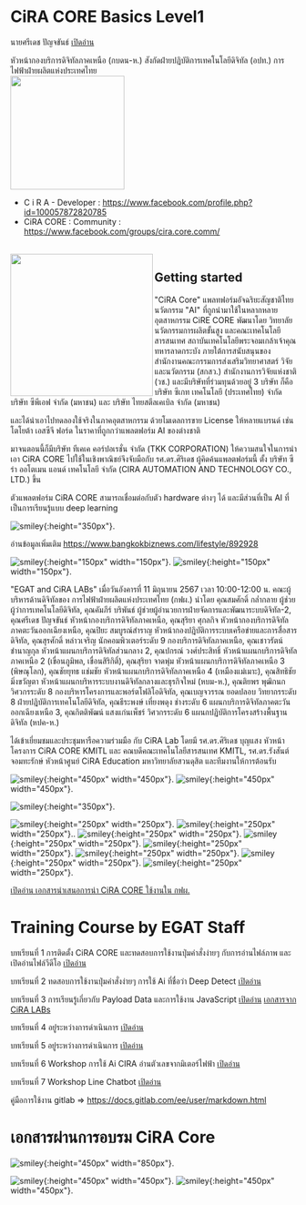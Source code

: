 # CiRA CORE Basics Level1
 นายศรีเดช  ปัญจขันธ์ [เปิดอ่าน](https://git.egat.co.th/541699/portfolio-sridetch-pancharkan "รู้จักกับ ศรีเดช ปัญจขันธ์")
 
 หัวหน้ากองบริการดิจิทัลภาคเหนือ (กบดน-ห.) 
 สังกัดฝ่ายปฏิบัติการเทคโนโลยีดิจิทัล (อปท.) การไฟฟ้าฝ่ายผลิตแห่งประเทศไทย 
 <br><img src="https://github.com/BigTUI/CiRA-Image/blob/main/541699.png" width="200" />
 
- C i R A - Developer : https://www.facebook.com/profile.php?id=100057872820785
- CiRA CORE : Community : https://www.facebook.com/groups/cira.core.comm/

<br><img src="https://github.com/BigTUI/CiRA-Image/blob/main/cira_core.png" align="left" height="250" />

## Getting started
"CiRA Core" แพลทฟอร์มอัจฉริยะสัญชาติไทย นวัตกรรม "AI" ที่ถูกนำมาใช้ในหลากหลายอุตสาหกรรม
CiRE CORE พัฒนาโดย วิทยาลัยนวัตกรรมการผลิตขั้นสูง และคณะเทคโนโลยีสารสนเทศ สถาบันเทคโนโลยีพระจอมเกล้าเจ้าคุณทหารลาดกระบัง ภายใต้การสนับสนุนของ สำนักงานคณะกรรมการส่งเสริมวิทยาศาสตร์ วิจัยและนวัตกรรม (สกสว.) สำนักงานการวิจัยแห่งชาติ (วช.) และมีบริษัทที่ร่วมทุนด้วยอยู่ 3 บริษัท ก็คือ บริษัท ซีเกท เทคโนโลยี (ประเทศไทย) จำกัด  บริษัท ซีพีเอฟ จำกัด (มหาชน) และ บริษัท ไทยสตีลเคเบิล จำกัด (มหาชน)

และได้นำเอาไปทดลองใช้จริงในภาคอุตสาหกรรม ด้วยโมเดลการขาย License ให้หลายแบรนด์ เช่น โตโยต้า เอสซีจี ฟอร์ด ในราคาที่ถูกกว่าแพลตฟอร์ม AI ของต่างชาติ

มาจนตอนนี้ก็มีบริษัท ทีเคเค คอร์ปอเรชั่น จำกัด (TKK CORPORATION) ให้ความสนใจในการนำเอา CiRA CORE ไปใช้ในเชิงพาณิชย์จึงจับมือกับ รศ.ดร.ศิริเดช ผู้คิดค้นแพลตฟอร์มนี้ ตั้ง บริษัท ซีร่า ออโตเมน แอนด์ เทคโนโลยี จำกัด (CIRA AUTOMATION AND TECHNOLOGY CO., LTD.) ขึ้น

ตัวแพลตฟอร์ม CiRA CORE สามารถเชื่อมต่อกับตัว hardware ต่างๆ ได้ และมีส่วนที่เป็น AI ที่เป็นการเรียนรู้แบบ deep learning

![smiley](https://github.com/BigTUI/CiRA-Image/blob/main/cira_core_001.jpg?ref_type=heads){:height="350px"}.

อ่านข้อมูลเพิ่มเติม https://www.bangkokbiznews.com/lifestyle/892928

![smiley](https://github.com/BigTUI/CiRA-Image/blob/main/LogoEGAT-only.png?ref_type=heads){:height="150px" width="150px"}.
![smiley](https://github.com/BigTUI/CiRA-Image/blob/main/55th-EGATLogo-TH-AdsTVC.png?ref_type=heads){:height="150px" width="150px"}.

"EGAT and CiRA LABs" เมื่อวันอังคารที่ 11 มิถุนายน 2567 เวลา 10:00-12:00 น. คณะผู้บริหารด้านดิจิทัลของ การไฟฟ้าฝ่ายผลิตแห่งประเทศไทย (กฟผ.) นำโดย คุณสมศักดิ์ กล่ำกลาย ผู้ช่วยผู้ว่าการเทคโนโลยีดิจิทัล, คุณคัมภีร์ บริพันธ์ ผู้ช่วยผู้อำนวยการฝ่ายจัดการและพัฒนาระบบดิจิทัล-2, คุณศรีเดช ปัญจขันธ์ หัวหน้ากองบริการดิจิทัลภาคเหนือ, คุณสุริยา ศุกลกิจ หัวหน้ากองบริการดิจิทัลภาคตะวันออกเฉียงเหนือ, คุณปิยะ สมบูรณ์สำราญ หัวหน้ากองปฎิบัติการระบบเครือข่ายและการสื่อสารดิจิทัล, คุณสุรศักดิ์ หล่าวเจริญ นักคอมพิวเตอร์ระดับ 9 กองบริการดิจิทัลภาคเหนือ, คุณเชาวรัตน์ ชำนาญกุล หัวหน้าแผนกบริการดิจิทัลส่วนกลาง 2, คุณปกรณ์ วงศ์ประสิทธิ์ หัวหน้าแผนกบริการดิจิทัลภาคเหนือ 2 (เขื่อนภูมิพล, เขื่อนสิริกิติ์), คุณสุริยา จาดพุ่ม หัวหน้าแผนกบริการดิจิทัลภาคเหนือ 3 (พิษณุโลก), คุณชัยยุทธ แช่มชัย หัวหน้าแผนกบริการดิจิทัลภาคเหนือ 4 (เหมืองแม่เมาะ), คุณสิทธิชัย มิ่งขวัญตา หัวหน้าแผนกบริหารระบบงานดิจิทัลกลางและธุรกิจใหม่ (หบม-ห.), คุณติยพร พุฒิกนก วิศวกรระดับ 8 กองบริหารโครงการและพอร์ตโฟลิโอดิจิทัล, คุณเบญจวรรณ ยอดปลอบ วิทยากรระดับ 8 ฝ่ายปฎิบัติการเทคโนโลยีดิจิทัล, คุณธีระพงษ์ เที่ยงพดุง ช่างระดับ 6 แผนกบริการดิจิทัลภาคตะวันออกเฉียงเหนือ 3, คุณกิตติพัฒน์ แสงแก่นเพ็ชร์ วิศวกรระดับ 6 แผนกปฏิบัติการโครงสร้างพื้นฐานดิจิทัล (หปค-ห.)

ได้เข้าเยี่ยมชมและประชุมหารือความร่วมมือ กับ CiRA Lab โดยมี รศ.ดร.ศิริเดช บุญแสง หัวหน้าโครงการ CiRA CORE KMITL และ คณบดีคณะเทคโนโลยีสารสนเทศ KMITL, รศ.ดร.รังสันต์ จอมทะรักษ์ หัวหน้าศูนย์ CiRA Education มหาวิทยาลัยสวนดุสิต และทีมงานให้การต้อนรับ

![smiley](https://github.com/BigTUI/CiRA-Image/blob/main/cira_core_011.jpg?ref_type=heads){:height="450px" width="450px"}.
![smiley](https://github.com/BigTUI/CiRA-Image/blob/main/cira_core_012.jpg?ref_type=heads){:height="450px" width="450px"}.

![smiley](https://github.com/BigTUI/CiRA-Image/blob/main/cira_core_002.jpg?ref_type=heads){:height="350px"}.

![smiley](https://github.com/BigTUI/CiRA-Image/blob/main/cira_core_003.jpg?ref_type=heads){:height="250px" width="250px"}.
![smiley](https://github.com/BigTUI/CiRA-Image/blob/main/cira_core_004.jpg?ref_type=heads){:height="250px" width="250px"}..
![smiley](https://github.com/BigTUI/CiRA-Image/blob/main/cira_core_005.jpg?ref_type=heads){:height="250px" width="250px"}.
![smiley](https://github.com/BigTUI/CiRA-Image/blob/main/cira_core_006.jpg?ref_type=heads){:height="250px" width="250px"}.
![smiley](https://github.com/BigTUI/CiRA-Image/blob/main/cira_core_007.jpg?ref_type=heads){:height="250px" width="250px"}.
![smiley](https://github.com/BigTUI/CiRA-Image/blob/main/cira_core_008.jpg?ref_type=heads){:height="250px" width="250px"}.
![smiley](https://github.com/BigTUI/CiRA-Image/blob/main/cira_core_009.jpg?ref_type=heads){:height="250px" width="250px"}.
![smiley](https://github.com/BigTUI/CiRA-Image/blob/main/cira_core_010.jpg?ref_type=heads){:height="250px" width="250px"}.

[เปิดอ่าน เอกสารนำเสนอการนำ CiRA CORE ใช้งานใน กฟผ.](https://github.com/BigTUI/CiRA-Image/blob/main/EGAT_Site_Visit_CiRA_LABs.pdf "เอกสารนำเสนอการนำ CiRA CORE ใช้งานใน กฟผ.")

# Training Course by EGAT Staff

บทเรียนที่ 1 การติดตั้ง CiRA CORE และทดสอบการใช้งานปุ่มคำสั่งง่ายๆ กับการอ่านไฟล์ภาพ และเปิดอ่านไฟล์วีดีโอ [เปิดอ่าน](https://git.egat.co.th/541699/cira-core-basics-level1-001 "บทเรียนที่ 1 การติดตั้ง CiRA CORE และทดสอบการใช้งานปุ่มคำสั่งง่ายๆ กับการอ่านไฟล์ภาพ และเปิดอ่านไฟล์วีดีโอ")

บทเรียนที่ 2 ทดสอบการใช้งานปุ่มคำสั่งง่ายๆ การใช้ Ai ที่ชื่อว่า Deep Detect [เปิดอ่าน](https://git.egat.co.th/541699/cira-core-basics-level1-002 "บทเรียนที่ 3 ทดสอบการใช้งานปุ่มคำสั่งง่ายๆ การใช้ Ai ที่ชื่อว่า Deep Detect")

บทเรียนที่ 3 การเรียนรู้เกี่ยวกับ Payload Data และการใช้งาน JavaScript [เปิดอ่าน](https://git.egat.co.th/541699/cira-core-basics-level1-003 "บทเรียนที่ 3 การเรียนรู้เกี่ยวกับ Payload Data และการใช้งาน JavaScript")
[เอกสารจาก CiRA LABs](https://docs.google.com/presentation/d/1vl8xXLJj0bVSpoFX_70LDJusDtUvZbncLclygLimjn4/edit#slide=id.g78dec5450b_0_25 "JavaScript in CiRA CORE")

บทเรียนที่ 4 อยู่่ระหว่างการดำเนินการ  [เปิดอ่าน]()

บทเรียนที่ 5 อยู่่ระหว่างการดำเนินการ [เปิดอ่าน]()

บทเรียนที่ 6 Workshop การใช้ Ai CIRA อ่านตัวเลขจากมิเตอร์ไฟฟ้า [เปิดอ่าน](https://git.egat.co.th/541699/ai-cira-electricity-meter-reader "บทเรียนที่ 6 Workshop การใช้ Ai CIRA อ่านตัวเลขจากมิเตอร์ไฟฟ้า")

บทเรียนที่ 7 Workshop Line Chatbot [เปิดอ่าน](https://git.egat.co.th/541699/cira-linechatbot "บทเรียนที่ 7 Workshop Line Chatbot")



คู่มือการใช้งาน gitlab => https://docs.gitlab.com/ee/user/markdown.html

# เอกสารผ่านการอบรม CiRA Core

![smiley](https://github.com/BigTUI/CiRA-Image/blob/main/DEPA_Cira_Core_Certificate_02.jpg?ref_type=heads){:height="450px" width="850px"}.

![smiley](https://github.com/BigTUI/CiRA-Image/blob/main/DEPA_Cira_Core_Certificate_Sridetch.jpg?ref_type=heads){:height="450px" width="450px"}.   ![smiley](https://github.com/BigTUI/CiRA-Image/blob/main/DEPA_Cira_Core_Certificate_Suriya.jpg?ref_type=heads){:height="450px" width="450px"}.




